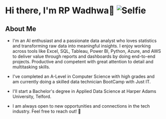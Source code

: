 # **Hi there, I'm RP Wadhwa**👋  ![Selfie](https://github.com/user-attachments/assets/70c66c8c-6305-4316-af9a-2ddcd3e5f57e)



## **About Me**
- I'm an AI enthusiast and a passionate data analyst who loves statistics and transforming raw data into meaningful insights. I enjoy working across tools like Excel, SQL, Tableau, Power BI, Python, Azure, and AWS to deliver value through reports and dashboards by doing end-to-end projects. Productive and competent with great attention to detail and multitasking skills.

- I've completed an A-Level in Computer Science with high grades and am currently doing a skilled data technician BootCamp with Just IT.
- I'll start a Bachelor's degree in Applied Data Science at Harper Adams University, Telford.

- I am always open to new opportunities and connections in the tech industry. Feel free to reach out! 🚀
